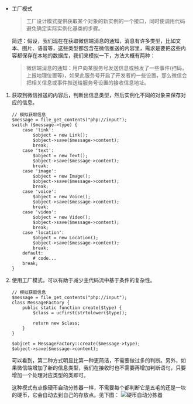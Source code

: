 * 工厂模式
	> 工厂设计模式提供获取某个对象的新实例的一个接口，同时使调用代码避免确定实际实例化基类的步骤。

    简述：假设，我们现在在获取微信端消息的通知，消息有许多类型，比如文本、图片、语音等，这些类型都包含在微信推送的内容里，需求是要把这些内容都保存在本地的数据库，我们来模拟一下，方法大概有两种：
    > 微信端消息的通知：用户向某服务号发送信息或触发了一些事件(扫码，上报地理位置等)，如果此服务号开启了开发者的一些设置，那么微信会把相关信息或事件推送给服务号设置的接收信息地址。


1. 获取到微信推送的内容后，判断出信息类型，然后实例化不同的对象来保存对应的信息。

    ```
    // 模拟获取信息
    $message = file_get_contents("php://input");
    switch ($message->type) {
        case 'link':
            $object = new Link();
            $object->save($message->content);
            break;
        case 'text':
            $object = new Text();
            $object->save($message->content);
            break;
        case 'image':
            $object = new Image();
            $object->save($message->content);
            break;
        case 'voice':
            $object = new Voice();
            $object->save($message->content);
            break;
        case 'video':
            $object = new Video();
            $object->save($message->content);
            break;
        case 'location':
            $object = new Location();
            $object->save($message->content);
            break;
        default:
            # code...
        break;
    }
    ```

2. 使用工厂模式，可以有助于减少主代码流中基于条件的复杂性。

    ```
    // 模拟获取信息
    $message = file_get_contents("php://input");
    class MessageFactory {
        public static function create($type) {
            $class = ucfirst(strtolower($type));

            return new $class;
        }
    }

    $objcet = MessageFactory::create($message->type);
    $object->save($message->content);
    ```

    可以看到，第二种方式明显比第一种更简洁，不需要做过多的判断。另外，如果微信端增加了新的信息类型，我们在接收时也不需要再增加判断语句，只要增加一个处理对应类型的类即可。

    这种模式有点像硬币自动分拣器一样，不需要每个都判断它是五毛的还是一块的硬币，它会自动去到自己的存放点。见下图：
    ![硬币自动分拣器](http://ww3.sinaimg.cn/bmiddle/6e916bdetw1e8igg80eohg20am07z4qq.gif)